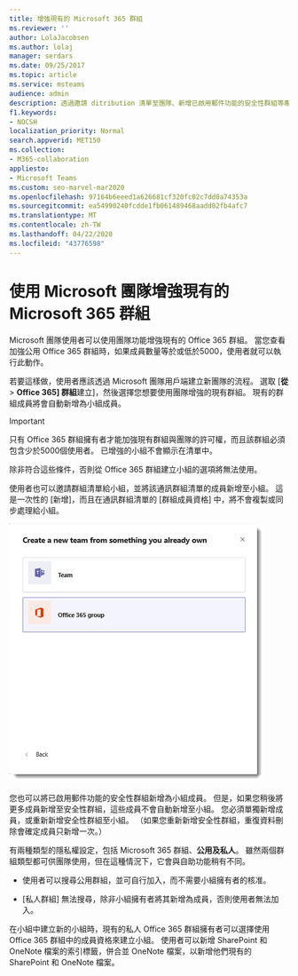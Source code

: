 ```yaml
---
title: 增強現有的 Microsoft 365 群組
ms.reviewer: ''
author: LolaJacobsen
ms.author: lolaj
manager: serdars
ms.date: 09/25/2017
ms.topic: article
ms.service: msteams
audience: admin
description: 透過邀請 ditribution 清單至團隊、新增已啟用郵件功能的安全性群組等專案，瞭解如何透過 Microsoft 團隊加強 Microsoft 365 群組。
f1.keywords:
- NOCSH
localization_priority: Normal
search.appverid: MET150
ms.collection:
- M365-collaboration
appliesto:
- Microsoft Teams
ms.custom: seo-marvel-mar2020
ms.openlocfilehash: 97164b6eeed1a626681cf320fc02c7dd0a74353a
ms.sourcegitcommit: ea54990240fcdde1fb061489468aadd02fb4afc7
ms.translationtype: MT
ms.contentlocale: zh-TW
ms.lasthandoff: 04/22/2020
ms.locfileid: "43776598"
---
```

<a name="enhance-existing-microsoft-365-groups-with-microsoft-teams"></a>使用 Microsoft 團隊增強現有的 Microsoft 365 群組
=======================================================

Microsoft 團隊使用者可以使用團隊功能增強現有的 Office 365 群組。 當您查看加強公用 Office 365 群組時，如果成員數量等於或低於5000，使用者就可以執行此動作。

若要這樣做，使用者應該透過 Microsoft 團隊用戶端建立新團隊的流程。 選取 [**從** > **Office 365] 群組**建立]，然後選擇您想要使用團隊增強的現有群組。 現有的群組成員將會自動新增為小組成員。

> [!IMPORTANT]
> 只有 Office 365 群組擁有者才能加強現有群組與團隊的許可權，而且該群組必須包含少於5000個使用者。 已增強的小組不會顯示在清單中。
>
>除非符合這些條件，否則從 Office 365 群組建立小組的選項將無法使用。

使用者也可以邀請群組清單給小組，並將該通訊群組清單的成員新增至小組。 這是一次性的 [新增]，而且在通訊群組清單的 [群組成員資格] 中，將不會複製或同步處理給小組。

![從 Office 365 群組建立小組選項的螢幕擷取畫面。](media/Enhance_Existing_Office_365_groups_with_Microsoft_Teams_image2.png)

您也可以將已啟用郵件功能的安全性群組新增為小組成員。 但是，如果您稍後將更多成員新增至安全性群組，這些成員不會自動新增至小組。 您必須單獨新增成員，或重新新增安全性群組至小組。 （如果您重新新增安全性群組，重復資料刪除會確定成員只新增一次。）

有兩種類型的隱私權設定，包括 Microsoft 365 群組、**公用及私人**。 雖然兩個群組類型都可供團隊使用，但在這種情況下，它會與自助功能稍有不同。

-   使用者可以搜尋公用群組，並可自行加入，而不需要小組擁有者的核准。

-   [私人群組] 無法搜尋，除非小組擁有者將其新增為成員，否則使用者無法加入。

在小組中建立新的小組時，現有的私人 Office 365 群組擁有者可以選擇使用 Office 365 群組中的成員資格來建立小組。 使用者可以新增 SharePoint 和 OneNote 檔案的索引標籤，併合並 OneNote 檔案，以新增他們現有的 SharePoint 和 OneNote 檔案。
